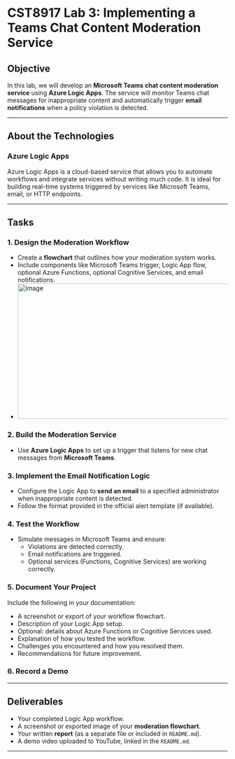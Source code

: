 # CST8917 Lab 3: Implementing a Teams Chat Content Moderation Service

## Objective

In this lab, we will develop an **Microsoft Teams chat content moderation service** using **Azure Logic Apps**. The service will monitor Teams chat messages for inappropriate content and automatically trigger **email notifications** when a policy violation is detected. 



---

## About the Technologies

### Azure Logic Apps

Azure Logic Apps is a cloud-based service that allows you to automate workflows and integrate services without writing much code. It is ideal for building real-time systems triggered by services like Microsoft Teams, email, or HTTP endpoints.


---

## Tasks

### 1. Design the Moderation Workflow

- Create a **flowchart** that outlines how your moderation system works.
- Include components like Microsoft Teams trigger, Logic App flow, optional Azure Functions, optional Cognitive Services, and email notifications.
- <img width="1558" height="309" alt="image" src="https://github.com/user-attachments/assets/d2ee6c68-4f5f-4e91-9286-710a712c0b04" />

  

### 2. Build the Moderation Service

- Use **Azure Logic Apps** to set up a trigger that listens for new chat messages from **Microsoft Teams**.

### 3. Implement the Email Notification Logic

- Configure the Logic App to **send an email** to a specified administrator when inappropriate content is detected.
- Follow the format provided in the official alert template (if available).

### 4. Test the Workflow

- Simulate messages in Microsoft Teams and ensure:
  - Violations are detected correctly.
  - Email notifications are triggered.
  - Optional services (Functions, Cognitive Services) are working correctly.

### 5. Document Your Project

Include the following in your documentation:
- A screenshot or export of your workflow flowchart.
- Description of your Logic App setup.
- Optional: details about Azure Functions or Cognitive Services used.
- Explanation of how you tested the workflow.
- Challenges you encountered and how you resolved them.
- Recommendations for future improvement.

### 6. Record a Demo



---

## Deliverables

- Your completed Logic App workflow.
- A screenshot or exported image of your **moderation flowchart**.
- Your written **report** (as a separate file or included in `README.md`).
- A demo video uploaded to YouTube, linked in the `README.md`.

---




